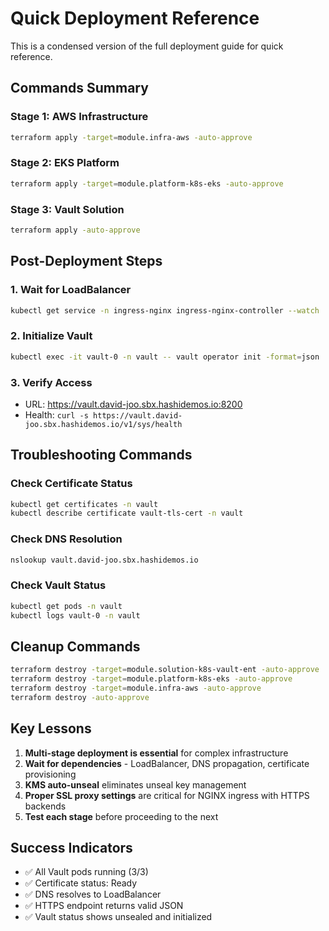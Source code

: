 # Quick Deployment Reference

This is a condensed version of the full deployment guide for quick reference.

## Commands Summary

### Stage 1: AWS Infrastructure
```bash
terraform apply -target=module.infra-aws -auto-approve
```

### Stage 2: EKS Platform  
```bash
terraform apply -target=module.platform-k8s-eks -auto-approve
```

### Stage 3: Vault Solution
```bash
terraform apply -auto-approve
```

## Post-Deployment Steps

### 1. Wait for LoadBalancer
```bash
kubectl get service -n ingress-nginx ingress-nginx-controller --watch
```

### 2. Initialize Vault
```bash
kubectl exec -it vault-0 -n vault -- vault operator init -format=json
```

### 3. Verify Access
- URL: https://vault.david-joo.sbx.hashidemos.io:8200
- Health: `curl -s https://vault.david-joo.sbx.hashidemos.io/v1/sys/health`

## Troubleshooting Commands

### Check Certificate Status
```bash
kubectl get certificates -n vault
kubectl describe certificate vault-tls-cert -n vault
```

### Check DNS Resolution
```bash
nslookup vault.david-joo.sbx.hashidemos.io
```

### Check Vault Status
```bash
kubectl get pods -n vault
kubectl logs vault-0 -n vault
```

## Cleanup Commands
```bash
terraform destroy -target=module.solution-k8s-vault-ent -auto-approve
terraform destroy -target=module.platform-k8s-eks -auto-approve  
terraform destroy -target=module.infra-aws -auto-approve
terraform destroy -auto-approve
```

## Key Lessons

1. **Multi-stage deployment is essential** for complex infrastructure
2. **Wait for dependencies** - LoadBalancer, DNS propagation, certificate provisioning
3. **KMS auto-unseal** eliminates unseal key management
4. **Proper SSL proxy settings** are critical for NGINX ingress with HTTPS backends
5. **Test each stage** before proceeding to the next

## Success Indicators

- ✅ All Vault pods running (3/3)
- ✅ Certificate status: Ready
- ✅ DNS resolves to LoadBalancer  
- ✅ HTTPS endpoint returns valid JSON
- ✅ Vault status shows unsealed and initialized
